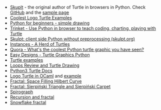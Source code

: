 * [Skuplt](https://www.skulpt.org/) - the original author of Turtle in browsers in Python. Check [GitHub](https://github.com/skulpt/skulpt) and the [sample page](http://elliotthauser.com/skulpt/using.html)
* [Coolest Logo Turtle Examples](http://chrisma.es/logoturtle/samples/)
* [Python for beginners - simple drawing](https://opentechschool.github.io/python-beginners/en/simple_drawing.html)
* [Trinket - Use Python in browser to teach coding, charting, playing with Turtle](https://trinket.io/python)
* [Skulpt: client side Python without preprocessing (skulpt.org)](https://news.ycombinator.com/item?id=15591947)
* [Instances - A Herd of Turtles](http://interactivepython.org/runestone/static/thinkcspy/PythonTurtle/InstancesAHerdofTurtles.html)
* [Quora - What's the coolest Python turtle graphic you have seen?](https://www.quora.com/Whats-the-coolest-Python-turtle-graphic-you-have-seen)
* [Easy Designs - Turtle Graphics Python](https://www.instructables.com/id/Easy-Designs-Turtle-Graphics-Python/)
* [Turtle examples](https://michael0x2a.com/blog/turtle-examples)
* [Loops Review and Turtle Drawing](http://opensask.ca/Python/MoreTurtles/LoopsReview.html)
* [Python3 Turtle Docs](https://docs.python.org/3/library/turtle.html)
* [Logo Turtle in OCaml](https://github.com/cmaes/logoturtle) and [example](http://chrisma.es/logoturtle/)
* [Fractal: Space Filling Hilbert Curve](https://blog.klipse.tech/python/2017/01/04/python-turtle-fractal.html)
* [Fractal: Sierpiński Triangle and Sierpiński Carpet](https://www.101computing.net/python-fractals/)
* [Spirograph](https://www.101computing.net/python-turtle-spirograph/)
* [Recursion and fractal](http://openbookproject.net/thinkcs/python/english3e/recursion.html)
* [Snowflake fractal](http://www.algorithm.co.il/blogs/computer-science/fractals-in-10-minutes-no-6-turtle-snowflake/)
